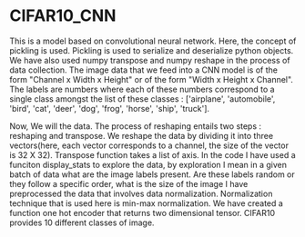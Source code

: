 # CIFAR10_CNN
This is a model based on convolutional neural network. Here, the concept of pickling is used. Pickling is used to serialize and 
deserialize python objects. We have also used numpy transpose and numpy reshape in the process of data collection.
The image data that we feed into a CNN model is of the form "Channel x Width x Height" or of the form "Width x Height x Channel". 
The labels are numbers where each of these numbers correspond to a single class amongst the list of these classes :
['airplane', 'automobile', 'bird', 'cat', 'deer', 'dog', 'frog', 'horse', 'ship', 'truck'].

Now, We will  the data. The process of reshaping entails two steps : reshaping and transpose.
We reshape the data by dividing it into three vectors(here, each vector corresponds to a channel, the size of the vector is 32 X 32).
Transpose function takes a list of axis.
In the code I have used a funciton display_stats to explore the data, by exploration I mean in a given batch of data what are the image 
labels present. Are these labels random or they follow a specific order, what is the size of the image
I have preprocessed the data that involves data normalization. Normalization technique that is used here is min-max normalization.
We have created a function one hot encoder that returns two dimensional tensor.
CIFAR10 provides 10 different classes of image.


